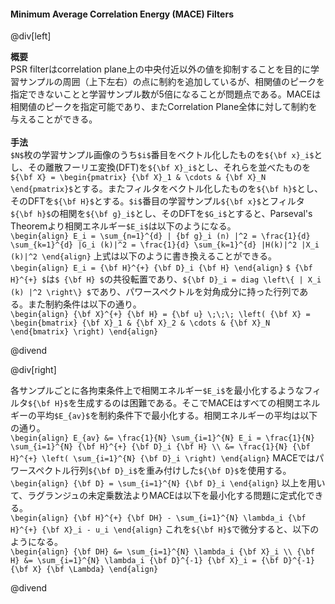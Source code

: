 #### Minimum Average Correlation Energy (MACE) Filters

@div[left]

__概要__<br>
PSR filterはcorrelation plane上の中央付近以外の値を抑制することを目的に学習サンプルの周囲（上下左右）の点に制約を追加しているが、相関値のピークを指定できないことと学習サンプル数が5倍になることが問題点である。MACEは相関値のピークを指定可能であり、またCorrelation Plane全体に対して制約を与えることができる。<br>
<br>
__手法__<br>
`$N$`枚の学習サンプル画像のうち`$i$`番目をベクトル化したものを`${\bf x}_i$`とし、その離散フーリエ変換(DFT)を`${\bf X}_i$`とし、それらを並べたものを`${\bf X} = \begin{pmatrix} {\bf X}_1 & \cdots & {\bf X}_N \end{pmatrix}$`とする。またフィルタをベクトル化したものを`${\bf h}$`とし、そのDFTを`${\bf H}$`とする。`$i$`番目の学習サンプル`${\bf x}$`とフィルタ`${\bf h}$`の相関を`${\bf g}_i$`とし、そのDFTを`$G_i$`とすると、Parseval's Theoremより相関エネルギー`$E_i$`は以下のようになる。<br>
`\begin{align} E_i = \sum_{n=1}^{d} | {bf g}_i (n) |^2 = \frac{1}{d} \sum_{k=1}^{d} |G_i (k)|^2 = \frac{1}{d} \sum_{k=1}^{d} |H(k)|^2 |X_i (k)|^2 \end{align}`
上式は以下のように書き換えることができる。<br>
`\begin{align} E_i = {\bf H}^{+} {\bf D}_i {\bf H} \end{align}`
`$ {\bf H}^{+} $`は`$ {\bf H} $`の共役転置であり、`${\bf D}_i = diag \left\{ | X_i (k) |^2 \right\} $`であり、パワースペクトルを対角成分に持った行列である。また制約条件は以下の通り。<br>
`\begin{align} {\bf X}^{+} {\bf H} = {\bf u} \;\;\; \left( {\bf X} = \begin{bmatrix} {\bf X}_1 & {\bf X}_2 & \cdots & {\bf X}_N \end{bmatrix} \right) \end{align}`

@divend

@div[right]

各サンプルごとに各拘束条件上で相関エネルギー`$E_i$`を最小化するようなフィルタ`${\bf H}$`を生成するのは困難である。そこでMACEはすべての相関エネルギーの平均`$E_{av}$`を制約条件下で最小化する。相関エネルギーの平均は以下の通り。<br>
`\begin{align} E_{av} &= \frac{1}{N} \sum_{i=1}^{N} E_i = \frac{1}{N} \sum_{i=1}^{N} {\bf H}^{+} {\bf D}_i {\bf H} \\ &= \frac{1}{N} {\bf H}^{+} \left( \sum_{i=1}^{N} {\bf D}_i \right) \end{align}`
MACEではパワースペクトル行列`${\bf D}_i$`を重み付けした`${\bf D}$`を使用する。<br>
`\begin{align} {\bf D} = \sum_{i=1}^{N} {\bf D}_i \end{align}`
以上を用いて、ラグランジュの未定乗数法よりMACEは以下を最小化する問題に定式化できる。<br>
`\begin{align} {\bf H}^{+} {\bf DH} - \sum_{i=1}^{N} \lambda_i {\bf H}^{+} {\bf X}_i - u_i \end{align}`
これを`${\bf H}$`で微分すると、以下のようになる。<br>
`\begin{align} {\bf DH} &= \sum_{i=1}^{N} \lambda_i {\bf X}_i \\ {\bf H} &= \sum_{i=1}^{N} \lambda_i {\bf D}^{-1} {\bf X}_i = {\bf D}^{-1} {\bf X} {\bf \Lambda} \end{align}`


@divend
